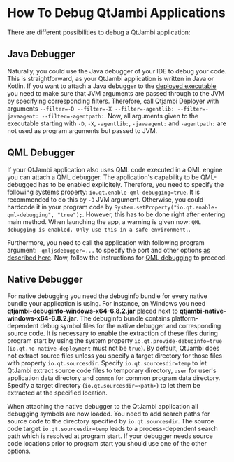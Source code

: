# How To Debug QtJambi Applications

There are different possibilities to debug a QtJambi application:

## Java Debugger

Naturally, you could use the Java debugger of your IDE to debug your code. This is straightforward, as your QtJambi application is written in Java or Kotlin.
If you want to attach a Java debugger to the [deployed executable](How-to-deploy-QtJambi-applications.md) you need to make sure that JVM arguments are passed through to the JVM by specifying corresponding filters.
Therefore, call Qtjambi Deployer with arguments `--filter=-D --filter=-X --filter=-agentlib: --filter=-javaagent: --filter=-agentpath:`. 
Now, all arguments given to the executable starting with `-D`, `-X`, `-agentlib:`, `-javaagent:` and `-agentpath:` are not used as program arguments but passed to JVM.

## QML Debugger

If your QtJambi application also uses QML code executed in a QML engine you can attach a QML debugger.
The application's capability to be QML-debugged has to be enabled explicitely. Therefore, you need to specify the following systems property: `io.qt.enable-qml-debugging=true`.
It is recommended to do this by `-D` JVM argument. Otherwise, you could hardcode it in your program code by `System.setProperty("io.qt.enable-qml-debugging", "true");`.
However, this has to be done right after entering main method. When launching the app, a warning is given now: `QML debugging is enabled. Only use this in a safe environment.`.

Furthermore, you need to call the application with following program argument: `-qmljsdebugger=...` to specify the port and other options [as described here](https://doc.qt.io/qt/qtquick-debugging.html#starting-applications).
Now, follow the instructions for [QML debugging](https://doc.qt.io/qt/qtquick-debugging.html#connecting-to-applications) to proceed.

## Native Debugger

For native debugging you need the debuginfo bundle for every native bundle your application is using. 
For instance, on Windows you need **qtjambi-debuginfo-windows-x64-6.8.2.jar** placed next to **qtjambi-native-windows-x64-6.8.2.jar**.
The debuginfo bundle contains platform-dependent debug symbol files for the native debugger and corresponding source code.
It is necessary to enable the extraction of these files during program start by using the system property `io.qt.provide-debuginfo=true` (`io.qt.no-native-deployment` must not be `true`).
By default, QtJambi does not extract source files unless you specify a target directory for those files with property `io.qt.sourcesdir`.
Specify `io.qt.sourcesdir=temp` to let QtJambi extract source code files to temporary directory, `user` for user's application data directory and
`common` for common program data directory. Specify a target directory (`io.qt.sourcesdir=<path>`) to let them be extracted at the specified location.

When attaching the native debugger to the QtJambi application all debugging symbols are now loaded. You need to add search paths for source code to the directory specified by `io.qt.sourcesdir`.
The source code target `io.qt.sourcesdir=temp` leads to a process-dependent search path which is resolved at program start. If your debugger needs source code locations prior to program start you should use one of the other options.
